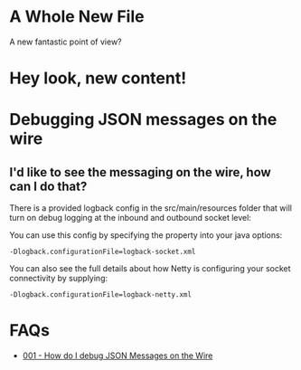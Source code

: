 [//]: # (This file is auto-generated by GitHub Actions. Please do not edit manually.)

# A Whole New File

A new fantastic point of view?
# Hey look, new content!

# Debugging JSON messages on the wire

## I'd like to see the messaging on the wire, how can I do that?

There is a provided logback config in the src/main/resources folder that will turn on debug logging at the inbound and outbound socket level:

You can use this config by specifying the property into your java options: 

```
-Dlogback.configurationFile=logback-socket.xml
```

You can also see the full details about how Netty is configuring your socket connectivity by supplying: 

```
-Dlogback.configurationFile=logback-netty.xml
```



# FAQs

- [001 - How do I debug JSON Messages on the Wire](debugging_json_messages)
